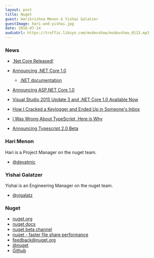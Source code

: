```yaml
---
layout: post
title: Nuget
guest: Harikrishna Menon & Yishai Galatzer
guestImage: hari-and-yishai.jpg
date: 2016-07-14
audioUrl: https://traffic.libsyn.com/msdevshow/msdevshow_0113.mp3
---
```


### News

 - [.Net Core Released!](http://dot.net)
  - [Announcing .NET Core 1.0](https://blogs.msdn.microsoft.com/dotnet/2016/06/27/announcing-net-core-1-0/)
    - [.NET documentation](https://docs.microsoft.com/dotnet)
  - [Announcing ASP.NET Core 1.0](https://blogs.msdn.microsoft.com/webdev/2016/06/27/announcing-asp-net-core-1-0/)
  - [Visual Studio 2015 Update 3 and .NET Core 1.0 Available Now](https://blogs.msdn.microsoft.com/visualstudio/2016/06/27/visual-studio-2015-update-3-and-net-core-1-0-available-now/)

- [How I Cracked a Keylogger and Ended Up in Someone's Inbox](https://www.trustwave.com/Resources/SpiderLabs-Blog/How-I-Cracked-a-Keylogger-and-Ended-Up-in-Someone-s-Inbox/)
- [I Was Wrong About TypeScript, Here is Why](https://www.triplet.fi/blog/i-was-wrong-about-typescript-here-is-why/)
- [Announcing Typescript 2.0 Beta](https://blogs.msdn.microsoft.com/typescript/2016/07/11/announcing-typescript-2-0-beta/)

### Hari Menon

Hari is a Project Manager on the nuget team.

 - [@devatmic](https://twitter.com/devatmic>)

### Yishai Galatzer

Yishai is an Engineering Manager on the nuget team.

 - [@yigalatz](https://twitter.com/yigalatz)

### Nuget 

 - [nuget.org](https://www.nuget.org/)
 - [nuget docs](https://docs.nuget.org/)
 - [nuget beta channel](http://blog.nuget.org/20160502/Introducing-The-NuGet-Beta-Channel.html)
 - [nuget - faster file share performance](http://blog.nuget.org/20160113/Accelerate-your-NuGet.Server.html)
 - [feedback@nuget.org](feedback@nuget.org)
 - [@nuget](https://twitter.com/nuget/)
 - [Github](https://github.com/NuGet)